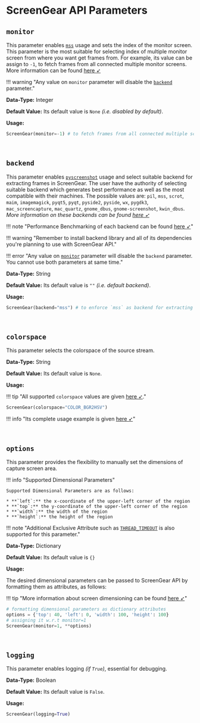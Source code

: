 <!--
===============================================
vidgear library source-code is deployed under the Apache 2.0 License:

Copyright (c) 2019-2020 Abhishek Thakur(@abhiTronix) <abhi.una12@gmail.com>

Licensed under the Apache License, Version 2.0 (the "License");
you may not use this file except in compliance with the License.
You may obtain a copy of the License at

   http://www.apache.org/licenses/LICENSE-2.0

Unless required by applicable law or agreed to in writing, software
distributed under the License is distributed on an "AS IS" BASIS,
WITHOUT WARRANTIES OR CONDITIONS OF ANY KIND, either express or implied.
See the License for the specific language governing permissions and
limitations under the License.
===============================================
-->

# ScreenGear API Parameters 

## **`monitor`**

This parameter enables [`mss`](https://github.com/BoboTiG/python-mss) usage and sets the index of the monitor screen. This parameter is the most suitable for selecting index of multiple monitor screen from where you want get frames from. For example, its value can be assign to `-1`, to fetch frames from all connected multiple monitor screens. More information can be found [here ➶](https://python-mss.readthedocs.io/examples.html#a-screen-shot-to-grab-them-all)

!!! warning "Any value on `monitor` parameter  will disable the [`backend`](#backend) parameter."

**Data-Type:** Integer

**Default Value:** Its default value is `None` _(i.e. disabled by default)_.

**Usage:**

```python
ScreenGear(monitor=-1) # to fetch frames from all connected multiple screens
```

&nbsp;

## **`backend`**

This parameter enables [`pyscreenshot`](https://github.com/BoboTiG/python-mss) usage and select suitable backend for extracting frames in ScreenGear. The user have the authority of selecting suitable backend which generates best performance as well as the most compatible with their machines. The possible values are: `pil`, `mss`, `scrot`, `maim`, `imagemagick`, `pyqt5`, `pyqt`, `pyside2`, `pyside`, `wx`, `pygdk3`, `mac_screencapture`, `mac_quartz`, `gnome_dbus`, `gnome-screenshot`, `kwin_dbus`. *More information on these backends can be found [here ➶](https://github.com/ponty/pyscreenshot)*

!!! note "Performance Benchmarking of each backend can be found [here ➶](https://github.com/ponty/pyscreenshot#performance)"

!!! warning "Remember to install backend library and all of its dependencies you're planning to use with ScreenGear API."

!!! error "Any value on [`monitor`](#monitor) parameter will disable the `backend` parameter. You cannot use both parameters at same time."

**Data-Type:** String

**Default Value:** Its default value is `""` _(i.e. default backend)_.

**Usage:**

```python
ScreenGear(backend="mss") # to enforce `mss` as backend for extracting frames.
```

&nbsp;

## **`colorspace`**

This parameter selects the colorspace of the source stream. 

**Data-Type:** String

**Default Value:** Its default value is `None`. 

**Usage:**

!!! tip "All supported `colorspace` values are given [here ➶](../../../bonus/colorspace_manipulation/)."

```python
ScreenGear(colorspace="COLOR_BGR2HSV")
```

!!! info "Its complete usage example is given [here ➶](../usage/#using-screengear-with-direct-colorspace-manipulation)"

&nbsp;


## **`options`** 

This parameter provides the flexibility to manually set the dimensions of capture screen area. 

!!! info "Supported Dimensional Parameters"

	Supported Dimensional Parameters are as follows: 

	* **`left`:** the x-coordinate of the upper-left corner of the region
	* **`top`:** the y-coordinate of the upper-left corner of the region
	* **`width`:** the width of the region
	* **`height`:** the height of the region

!!! note "Additional Exclusive Attribute such as [`THREAD_TIMEOUT`](../../camgear/advanced/source_params/#exclusive-camgear-parameters) is also supported for this parameter."


**Data-Type:** Dictionary

**Default Value:** Its default value is `{}` 

**Usage:**

The desired dimensional parameters can be passed to ScreenGear API by formatting them as attributes, as follows:

!!! tip "More information about screen dimensioning can be found [here ➶](https://python-mss.readthedocs.io/api.html#mss.tools.mss.base.MSSMixin.monitors)"

```python
# formatting dimensional parameters as dictionary attributes
options = {'top': 40, 'left': 0, 'width': 100, 'height': 100}
# assigning it w.r.t monitor=1
ScreenGear(monitor=1, **options)
```

&nbsp;

## **`logging`**

This parameter enables logging _(if `True`)_, essential for debugging. 

**Data-Type:** Boolean

**Default Value:** Its default value is `False`.

**Usage:**

```python
ScreenGear(logging=True)
```

&nbsp;